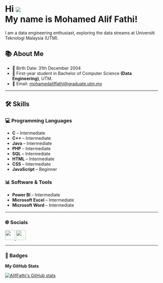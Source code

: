 Hi ![](https://user-images.githubusercontent.com/18350557/176309783-0785949b-9127-417c-8b55-ab5a4333674e.gif)  
My name is **Mohamed Alif Fathi**!
=====================================================================================================================

I am a data engineering enthusiast, exploring the data streams at Universiti Teknologi Malaysia (UTM).

## 📚 About Me
- 💬 Birth Date: 31th December 2004  
- 🌱 First-year student in Bachelor of Computer Science **(Data Engineering)**, UTM.  
- 🤝 Email: mohamedaliffathi@graduate.utm.my  

---

## 🛠 Skills  

### 💻 Programming Languages  
- **C** – Intermediate  
- **C++** – Intermediate  
- **Java** – Intermediate  
- **PHP** – Intermediate  
- **SQL** – Intermediate  
- **HTML** – Intermediate  
- **CSS** – Intermediate  
- **JavaScript** – Beginner  

### 📊 Software & Tools  
- **Power BI** – Intermediate  
- **Microsoft Excel** – Intermediate  
- **Microsoft Word** – Intermediate  

---

### 🌐 Socials  
<p align="left"> 
  <a href="https://www.github.com/AlifFathi" target="_blank" rel="noreferrer"> 
    <picture> 
      <source media="(prefers-color-scheme: dark)" srcset="https://raw.githubusercontent.com/danielcranney/readme-generator/main/public/icons/socials/github-dark.svg" /> 
      <source media="(prefers-color-scheme: light)" srcset="https://raw.githubusercontent.com/danielcranney/readme-generator/main/public/icons/socials/github.svg" /> 
      <img src="https://raw.githubusercontent.com/danielcranney/readme-generator/main/public/icons/socials/github.svg" width="32" height="32" /> 
    </picture> 
  </a> 
  <a href="https://www.linkedin.com/in/alif-fathi-46b48229a/" target="_blank" rel="noreferrer"> 
    <picture> 
      <source media="(prefers-color-scheme: dark)" srcset="https://raw.githubusercontent.com/danielcranney/readme-generator/main/public/icons/socials/linkedin-dark.svg" /> 
      <source media="(prefers-color-scheme: light)" srcset="https://raw.githubusercontent.com/danielcranney/readme-generator/main/public/icons/socials/linkedin.svg" /> 
      <img src="https://raw.githubusercontent.com/danielcranney/readme-generator/main/public/icons/socials/linkedin.svg" width="32" height="32" /> 
    </picture> 
  </a>
</p>

---

### 🏅 Badges  

<b>My GitHub Stats</b>  

<a href="http://www.github.com/AlifFathi">
  <img src="https://github-readme-stats.vercel.app/api?username=AlifFathi&show_icons=true&hide=&count_private=true&title_color=0891b2&text_color=ffffff&icon_color=0891b2&bg_color=1c1917&hide_border=true&show_icons=true" alt="AlifFathi's GitHub stats" />
</a>

